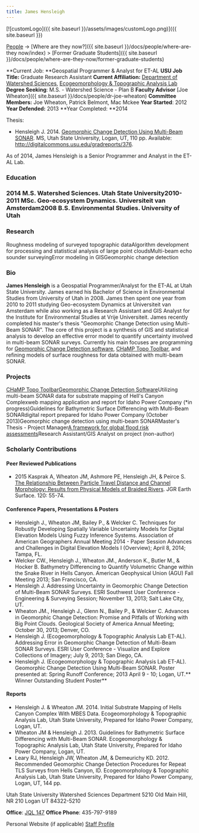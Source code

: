 ```yaml
---
title: James Hensleigh
---
```


[![customLogo]({{ site.baseurl }}/assets/images/customLogo.png)]({{ site.baseurl }})

[People]({{site.baseurl}}/docs/people/index) -> [Where are they now?]({{ site.baseurl }}/docs/people/where-are-they now/index) > [Former Graduate Students]({{ site.baseurl }}/docs/people/where-are-they-now/former-graduate-students)

**Current Job: **Geospatial Programmer & Analyst for ET-AL
**USU Job Title:** Graduate Research Assistant
**Current Affiliation:** [Department of Watershed Sciences](http://www.cnr.usu.edu/wats),  [Ecogeomorphology & Topographic Analysis Lab](http://etal.joewheaton.org/a/joewheaton.org/et-al/)
**Degree Seeking**: M.S. - Watershed Science - Plan B
**Faculty Advisor** [Joe Wheaton]({{ site.baseurl }}/docs/people/dr-joe-wheaton)
**Committee Members:** Joe Wheaton, Patrick Belmont, Mac Mckee
**Year Started**: 2012
**Year Defended:** 2013
**Year Completed: **2014

Thesis:

- Hensleigh J. 2014. [Geomorphic Change Detection Using Multi-Beam SONAR](http://digitalcommons.usu.edu/gradreports/376). MS, Utah State University, Logan, UT, 110 pp. Available: <http://digitalcommons.usu.edu/gradreports/376>.

As of 2014, James Hensleigh is a Senior Programmer and Analyst in the ET-AL Lab.

### Education

### 2014 M.S. Watershed Sciences. Utah State University2010-2011 MSc. Geo-ecosystem Dynamics. Universiteit van Amsterdam2008 B.S. Environmental Studies. University of Utah

### Research

Roughness modeling of surveyed topographic dataAlgorithm development for processing and statistical analysis of large point cloudsMulti-beam echo sounder surveyingError modeling in GISGeomorphic change detection

### Bio

**James Hensleigh** is a Geospatial Programmer/Analyst for the ET-AL at Utah State University. James earned his Bachelor of Science in Environmental Studies from University of Utah in 2008. James then spent one year from 2010 to 2011 studying Geo-ecosystem Dynamics at Universiteit van Amsterdam while also working as a Research Assistant and GIS Analyst for the Institute for Environmental Studies at Vrije Universiteit. James recently completed his master's thesis "Geomorphic Change Detection using Multi-Beam SONAR". The core of this project is a synthesis of GIS and statistical analysis to develop an effective error model to quantify uncertainty involved in multi-beam SONAR surveys. Currently his main focuses are programming for [Geomorphic Change Detection software](http://gcd.joewheaton.org/), [CHaMP Topo Toolbar](https://sites.google.com/a/northarrowresearch.com/champtools/), and refining models of surface roughness for data obtained with multi-beam SONAR.

### Projects

[CHaMP Topo Toolbar](https://sites.google.com/a/northarrowresearch.com/champtools/)[Geomorphic Change Detection Software](http://gcd.joewheaton.org/)Utilizing multi-beam SONAR data for substrate mapping of Hell's Canyon Complexweb mapping application and report for Idaho Power Company (*in progress)Guidelines for Bathymetric Surface Differencing with Multi-Beam SONARdigital report prepared for Idaho Power Company (October 2013)Geomorphic change detection using multi-beam SONARMaster's Thesis - Project Manager[A framework for global flood risk assessments](http://www.hydrol-earth-syst-sci-discuss.net/9/9611/2012/hessd-9-9611-2012.html)Research Assistant/GIS Analyst on project (non-author)

### Scholarly Contributions

#### Peer Reviewed Publications

- 2015 Kasprak A, Wheaton JM, Ashmore PE, Hensleigh JH, & Peirce S. [The Relationship Between Particle Travel Distance and Channel Morphology: Results from Physical Models of Braided Rivers](https://www.researchgate.net/publication/269936328_The_relationship_between_particle_travel_distance_and_channel_morphology_Results_from_physical_models_of_braided_rivers). JGR Earth Surface. 120: 55-74. 

#### Conference Papers, Presentations & Posters

* Hensleigh J., Wheaton JM, Bailey P., & Welcker C. Techniques for Robustly Developing Spatially Variable Uncertainty Models for Digital Elevation Models Using Fuzzy Inference Systems. Association of American Geographers Annual Meeting 2014 - Paper Session Advances and Challenges in Digital Elevation Models I (Overview); April 8, 2014; Tampa, FL.
* Welcker CW., Hensleigh J., Wheaton JM., Anderson K., Butler M., & Hocker B. Bathymetry Differencing to Quantify Volumetric Change within the Snake River in Hells Canyon. American Geophysical Union (AGU) Fall Meeting 2013; San Francisco, CA.
* Hensleigh J. Addressing Uncertainty in Geomorphic Change Detection of Multi-Beam SONAR Surveys. ESRI Southwest User Conference - Engineering & Surveying Session; November 13, 2013; Salt Lake City, UT.
* Wheaton JM., Hensleigh J., Glenn N., Bailey P., & Welcker C. Advances in Geomorphic Change Detection: Promise and Pitfalls of Working with Big Point Clouds. Geological Society of America Annual Meeting; October 30, 2013; Denver, CO.
* Hensleigh J. (Ecogeomorphology & Topographic Analysis Lab ET-AL). Addressing Error in Geomorphic Change Detection of Multi-Beam SONAR Surveys. ESRI User Conference -  Visualize and Explore Collections of Imagery; July 9, 2013; San Diego, CA.
* Hensleigh J. (Ecogeomorphology & Topographic Analysis Lab ET-AL). Geomorphic Change Detection Using Multi-Beam SONAR. Poster presented at: Spring Runoff Conference; 2013 April 9 - 10; Logan, UT.** Winner Outstanding Student Poster**

#### Reports

* Hensleigh J. & Wheaton JM. 2014. Initial Substrate Mapping of Hells Canyon Complex With MBES Data. Ecogeomorphology & Topographic Analysis Lab, Utah State University, Prepared for Idaho Power Company, Logan, UT.
* Wheaton JM & Hensleigh J. 2013. Guidelines for Bathymetric Surface Differencing with Multi-Beam SONAR. Ecogeomorphology & Topographic Analysis Lab, Utah State University, Prepared for Idaho Power Company, Logan, UT.
* Leary RJ, Hensleigh JW, Wheaton JM, & Demeurichy KD. 2012. Recommended Geomorphic Change Detection Procedures for Repeat TLS Surveys from Hells Canyon, ID. Ecogeomorphology & Topographic Analysis Lab, Utah State University, Prepared for Idaho Power Company, Logan, UT, 144 pp.

Utah State University
Watershed Sciences Department
5210 Old Main Hill, NR 210
Logan UT 84322-5210

**Office**:  [JQL 147](http://www.usu.edu/map/index.cfm?id=47)
**Office Phone**: 435-797-9189

Personal Website (if applicable)
[Staff Profile](http://www.cnr.usu.edu/wats/htm/faculty-staff/memberID=3844)

